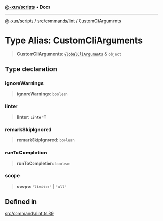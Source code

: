 [**@-xun/scripts**](../../../../README.md) • **Docs**

***

[@-xun/scripts](../../../../README.md) / [src/commands/lint](../README.md) / CustomCliArguments

# Type Alias: CustomCliArguments

> **CustomCliArguments**: [`GlobalCliArguments`](../../../configure/type-aliases/GlobalCliArguments.md) & `object`

## Type declaration

### ignoreWarnings

> **ignoreWarnings**: `boolean`

### linter

> **linter**: [`Linter`](../enumerations/Linter.md)[]

### remarkSkipIgnored

> **remarkSkipIgnored**: `boolean`

### runToCompletion

> **runToCompletion**: `boolean`

### scope

> **scope**: `"limited"` \| `"all"`

## Defined in

[src/commands/lint.ts:39](https://github.com/Xunnamius/xscripts/blob/ea7b98342d9aa37d18f7398603d7c15f580a5312/src/commands/lint.ts#L39)
